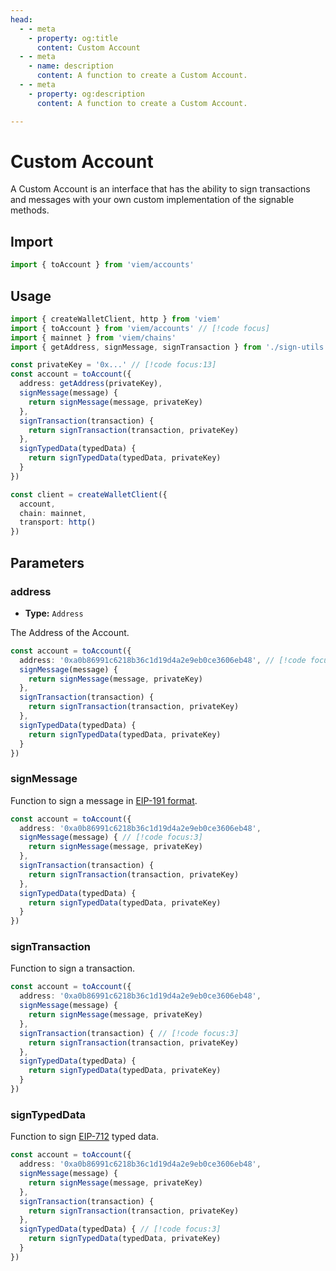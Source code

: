 ```yaml
---
head:
  - - meta
    - property: og:title
      content: Custom Account
  - - meta
    - name: description
      content: A function to create a Custom Account.
  - - meta
    - property: og:description
      content: A function to create a Custom Account.

---
```


# Custom Account

A Custom Account is an interface that has the ability to sign transactions and messages with your own custom implementation of the signable methods.

## Import

```ts
import { toAccount } from 'viem/accounts'
```

## Usage

```ts
import { createWalletClient, http } from 'viem'
import { toAccount } from 'viem/accounts' // [!code focus]
import { mainnet } from 'viem/chains'
import { getAddress, signMessage, signTransaction } from './sign-utils' // [!code focus]

const privateKey = '0x...' // [!code focus:13]
const account = toAccount({
  address: getAddress(privateKey),
  signMessage(message) {
    return signMessage(message, privateKey)
  },
  signTransaction(transaction) {
    return signTransaction(transaction, privateKey)
  },
  signTypedData(typedData) {
    return signTypedData(typedData, privateKey)
  }
})

const client = createWalletClient({
  account,
  chain: mainnet,
  transport: http()
})
```

## Parameters

### address

- **Type:** `Address`

The Address of the Account.

```ts
const account = toAccount({
  address: '0xa0b86991c6218b36c1d19d4a2e9eb0ce3606eb48', // [!code focus]
  signMessage(message) {
    return signMessage(message, privateKey)
  },
  signTransaction(transaction) {
    return signTransaction(transaction, privateKey)
  },
  signTypedData(typedData) {
    return signTypedData(typedData, privateKey)
  }
})
```

### signMessage

Function to sign a message in [EIP-191 format](https://eips.ethereum.org/EIPS/eip-191).

```ts
const account = toAccount({
  address: '0xa0b86991c6218b36c1d19d4a2e9eb0ce3606eb48',
  signMessage(message) { // [!code focus:3]
    return signMessage(message, privateKey)
  },
  signTransaction(transaction) {
    return signTransaction(transaction, privateKey)
  },
  signTypedData(typedData) {
    return signTypedData(typedData, privateKey)
  }
})
```

### signTransaction

Function to sign a transaction.

```ts
const account = toAccount({
  address: '0xa0b86991c6218b36c1d19d4a2e9eb0ce3606eb48',
  signMessage(message) { 
    return signMessage(message, privateKey)
  },
  signTransaction(transaction) { // [!code focus:3]
    return signTransaction(transaction, privateKey)
  },
  signTypedData(typedData) {
    return signTypedData(typedData, privateKey)
  }
})
```

### signTypedData

Function to sign [EIP-712](https://eips.ethereum.org/EIPS/eip-712) typed data.

```ts
const account = toAccount({
  address: '0xa0b86991c6218b36c1d19d4a2e9eb0ce3606eb48',
  signMessage(message) { 
    return signMessage(message, privateKey)
  },
  signTransaction(transaction) {
    return signTransaction(transaction, privateKey)
  },
  signTypedData(typedData) { // [!code focus:3]
    return signTypedData(typedData, privateKey)
  }
})
```
